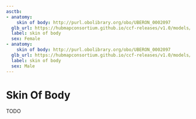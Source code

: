 ```yaml
---
asctb:
- anatomy:
    skin of body: http://purl.obolibrary.org/obo/UBERON_0002097
  glb_url: https://hubmapconsortium.github.io/ccf-releases/v1.0/models/VH_F_Skin
  label: skin of body
  sex: Female
- anatomy:
    skin of body: http://purl.obolibrary.org/obo/UBERON_0002097
  glb_url: https://hubmapconsortium.github.io/ccf-releases/v1.0/models/VH_M_Skin
  label: skin of body
  sex: Male
---
```


# Skin Of Body

TODO